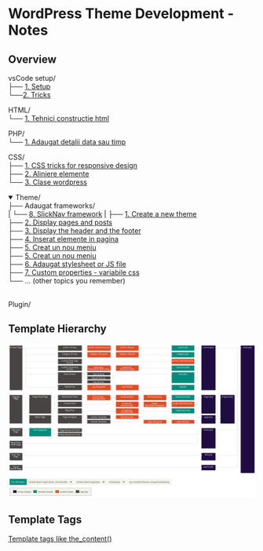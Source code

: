 # WordPress Theme Development - Notes

## Overview

vsCode setup/<br>
├── <a href="vsCode setup\1. Setup.md">1. Setup</a><br>
└──<a href="vsCode setup\2. Tricks.md">2. Tricks</a><br>

HTML/<br>
└── <a href="HTML\1. Tehnici constructie html.md">1. Tehnici constructie html</a>

PHP/<br>
└── <a href="PHP\1. Adaugat detalii data sau timp.md">1. Adaugat detalii data sau timp</a>

CSS/<br>
├── <a href="CSS\1. CSS tricks for responsive design.md">1. CSS tricks for responsive design</a><br>
├── <a href="CSS\2. Aliniere elemente.md">2. Aliniere elemente</a><br>
└── <a href="CSS\3. Clase wordpress.md">3. Clase wordpress</a>

<details open>
<summary>Theme/</summary>
├── Adaugat frameworks/<br>
|   └── <a href="Theme\adaugat frameworks\8. SlickNav framework.md">8. SlickNav framework</a>
|    
├── <a href="Theme\1. Create a new theme.md">1. Create a new theme</a><br>
├── <a href="Theme\2. Display pages and posts.md">2. Display pages and posts</a><br>
├── <a href="Theme\3. Display the header and the footer.md">3. Display the header and the footer</a><br>
├── <a href="Theme\4. Inserat elemente in pagina.md">4. Inserat elemente in pagina<a><br>
├── <a href="Theme\5. Creat un nou meniu.md">5. Creat un nou meniu</a><br>
├── <a href="Theme\5. Creat un nou meniu.md">5. Creat un nou meniu</a><br>
├── <a href ="Theme\6. Adaugat stylesheet or JS file.md">6. Adaugat stylesheet or JS file</a><br>
├── <a href ="Theme\7. Custom properties - variabile css.md">7. Custom properties - variabile css</a><br>
└── ... (other topics you remember)
</details><br>


Plugin/


## Template Hierarchy

![template_hierarchy_WP](__img\template_hierarchy_WP.png)

## Template Tags

[Template tags like the_content()](https://codex.wordpress.org/Template_Tags)